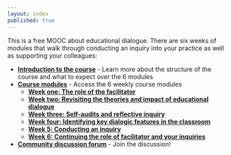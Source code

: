```yaml
---
layout: index
published: true
---
```


This is a free MOOC about educational dialogue. There are six weeks of modules that walk through conducting an inquiry into your practice as well as supporting your colleagues:
* **[Introduction to the course](https://mbrugha.github.io/course-in-a-box/modules/introduction/introduction/)** - Learn more about the structure of the course and what to expect over the 6 modules
* **[Course modules](https://mbrugha.github.io/course-in-a-box/modules/the%20course%20modules/wk-1/)** -  Access the 6 weekly course modules
  * **[Week one: The role of the facilitator](https://mbrugha.github.io/course-in-a-box/modules/the%20course%20modules/wk-1/)**
  * **[Week two: Revisiting the theories and impact of educational dialogue](https://mbrugha.github.io/course-in-a-box/modules/the%20course%20modules/wk-2/)**
  * **[Week three: Self-audits and reflective inquiry](https://mbrugha.github.io/course-in-a-box/modules/the%20course%20modules/wk-3/)**
  * **[Week four: Identifying key dialogic features in the classroom](https://mbrugha.github.io/course-in-a-box/modules/the%20course%20modules/wk-4/)**
  * **[Week 5: Conducting an inquiry](https://mbrugha.github.io/course-in-a-box/modules/the%20course%20modules/wk-5/)**
  * **[Week 6: Continuing the role of facilitator and your inquiries](https://mbrugha.github.io/course-in-a-box/modules/the%20course%20modules/wk-6/)**
* **[Community discussion forum](https://www.edudialogue.org/forum/?foro=signin#038;redirect_to=https%3A%2F%2Fwww.edudialogue.org%2Fforum%2Fdialogue-mooc-on-dialogue%2F)** - Join the discussion!
